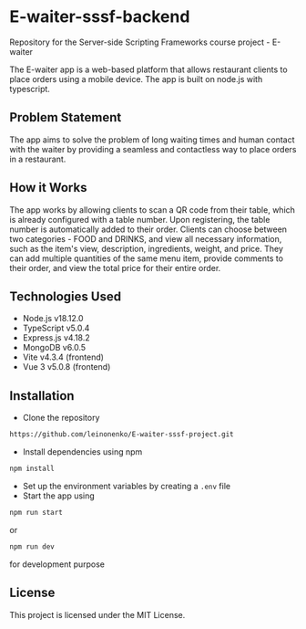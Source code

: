 # E-waiter-sssf-backend
 Repository for the Server-side Scripting Frameworks course project - E-waiter
 
The E-waiter app is a web-based platform that allows restaurant clients to place orders using a mobile device. The app is built on node.js with typescript.

## Problem Statement
The app aims to solve the problem of long waiting times and human contact with the waiter by providing a seamless and contactless way to place orders in a restaurant.

## How it Works
The app works by allowing clients to scan a QR code from their table, which is already configured with a table number. Upon registering, the table number is automatically added to their order. Clients can choose between two categories - FOOD and DRINKS, and view all necessary information, such as the item's view, description, ingredients, weight, and price. They can add multiple quantities of the same menu item, provide comments to their order, and view the total price for their entire order.

## Technologies Used
- Node.js v18.12.0
- TypeScript v5.0.4
- Express.js v4.18.2
- MongoDB v6.0.5
- Vite v4.3.4 (frontend)
- Vue 3 v5.0.8 (frontend)


## Installation
- Clone the repository
```bash
https://github.com/leinonenko/E-waiter-sssf-project.git
```
- Install dependencies using npm
```bash
npm install
```
- Set up the environment variables by creating a `.env` file
- Start the app using 
```bash
npm run start
``` 
or 
```bash
npm run dev
``` 
for development purpose

## License
This project is licensed under the MIT License.

